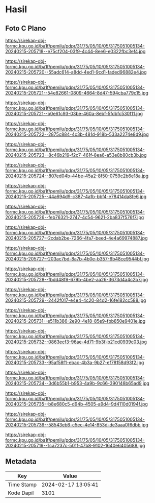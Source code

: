# Hasil

## Foto C Plano

https://sirekap-obj-formc.kpu.go.id/ba1f/pemilu/pdpr/31/75/05/10/05/3175051005134-20240215-205718--e75cf204-03f9-4c44-8ee6-e0322fbc3ef4.jpg

https://sirekap-obj-formc.kpu.go.id/ba1f/pemilu/pdpr/31/75/05/10/05/3175051005134-20240215-205720--55adc614-a8dd-4ed1-9cd1-faded96882e4.jpg

https://sirekap-obj-formc.kpu.go.id/ba1f/pemilu/pdpr/31/75/05/10/05/3175051005134-20240215-205721--54e82661-0809-4664-8d47-594cba779c15.jpg

https://sirekap-obj-formc.kpu.go.id/ba1f/pemilu/pdpr/31/75/05/10/05/3175051005134-20240215-205721--b0e61c93-03be-460a-8ebf-5fdbfc530f11.jpg

https://sirekap-obj-formc.kpu.go.id/ba1f/pemilu/pdpr/31/75/05/10/05/3175051005134-20240215-205722--2875c884-4c3b-481d-918b-533a2274e8d9.jpg

https://sirekap-obj-formc.kpu.go.id/ba1f/pemilu/pdpr/31/75/05/10/05/3175051005134-20240215-205723--8c46b219-f2c7-461f-8ea6-a53e8b80cb3b.jpg

https://sirekap-obj-formc.kpu.go.id/ba1f/pemilu/pdpr/31/75/05/10/05/3175051005134-20240215-205724--807ed04b-44be-45a2-8f50-0759c2b6e18a.jpg

https://sirekap-obj-formc.kpu.go.id/ba1f/pemilu/pdpr/31/75/05/10/05/3175051005134-20240215-205725--44a694d9-c387-4a1b-bbf4-e78414da8fe6.jpg

https://sirekap-obj-formc.kpu.go.id/ba1f/pemilu/pdpr/31/75/05/10/05/3175051005134-20240215-205726--feb76321-2747-4c54-9621-2ba837f576f7.jpg

https://sirekap-obj-formc.kpu.go.id/ba1f/pemilu/pdpr/31/75/05/10/05/3175051005134-20240215-205727--2cdab2be-7266-4fa7-beed-4e4a69974887.jpg

https://sirekap-obj-formc.kpu.go.id/ba1f/pemilu/pdpr/31/75/05/10/05/3175051005134-20240215-205727--203ac7bd-8a7b-4b0e-b357-6b48ce9544bf.jpg

https://sirekap-obj-formc.kpu.go.id/ba1f/pemilu/pdpr/31/75/05/10/05/3175051005134-20240215-205728--fbdd48f9-679b-4be2-aa26-3673d4a4c2b7.jpg

https://sirekap-obj-formc.kpu.go.id/ba1f/pemilu/pdpr/31/75/05/10/05/3175051005134-20240215-205729--2442f017-e4e4-4c20-84d2-16fe182cc588.jpg

https://sirekap-obj-formc.kpu.go.id/ba1f/pemilu/pdpr/31/75/05/10/05/3175051005134-20240215-205731--e511b386-2e90-4e18-85e9-fbb850e9401e.jpg

https://sirekap-obj-formc.kpu.go.id/ba1f/pemilu/pdpr/31/75/05/10/05/3175051005134-20240215-205732--0863ecf3-96ae-4d71-9b3f-b21cd0939c03.jpg

https://sirekap-obj-formc.kpu.go.id/ba1f/pemilu/pdpr/31/75/05/10/05/3175051005134-20240215-205733--95af58f1-ebac-4b3a-9b27-ef78158d93f2.jpg

https://sirekap-obj-formc.kpu.go.id/ba1f/pemilu/pdpr/31/75/05/10/05/3175051005134-20240215-205734--3d6b55b1-b953-4a9b-9c66-390148b65ad9.jpg

https://sirekap-obj-formc.kpu.go.id/ba1f/pemilu/pdpr/31/75/05/10/05/3175051005134-20240215-205735--b8e680c5-d94b-4505-a9d4-9d4110d0194f.jpg

https://sirekap-obj-formc.kpu.go.id/ba1f/pemilu/pdpr/31/75/05/10/05/3175051005134-20240215-205736--58543eb6-c5ec-4e14-853d-de3aaa0f6dbb.jpg

https://sirekap-obj-formc.kpu.go.id/ba1f/pemilu/pdpr/31/75/05/10/05/3175051005134-20240215-205719--1ca7237c-501f-47b8-9102-1640e6405688.jpg


## Metadata

| Key        | Value               |
| ---------- | ------------------- |
| Time Stamp | 2024-02-17 13:05:41 |
| Kode Dapil | 3101                |



